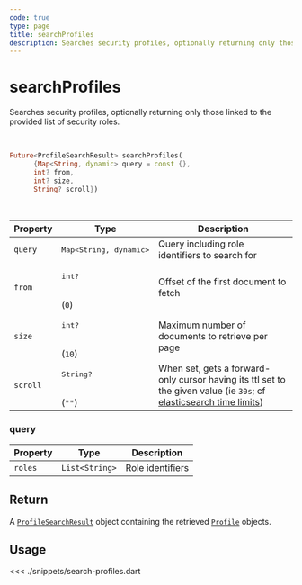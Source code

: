 ```yaml
---
code: true
type: page
title: searchProfiles
description: Searches security profiles, optionally returning only those linked to the provided list of security roles
---
```


# searchProfiles

Searches security profiles, optionally returning only those linked to the provided list of security roles.

<br />

```dart
Future<ProfileSearchResult> searchProfiles(
      {Map<String, dynamic> query = const {},
      int? from,
      int? size,
      String? scroll})
```

<br />

| Property | Type | Description |
|--- |--- |--- |
| `query` | <pre>Map<String, dynamic></pre> | Query including role identifiers to search for |
| `from`     | <pre>int?</pre><br/>(`0`)     | Offset of the first document to fetch |
| `size`     | <pre>int?</pre><br/>(`10`)    | Maximum number of documents to retrieve per page |
| `scroll`   | <pre>String?</pre><br/>(`""`)    | When set, gets a forward-only cursor having its ttl set to the given value (ie `30s`; cf [elasticsearch time limits](https://www.elastic.co/guide/en/elasticsearch/reference/7.3/common-options.html#time-units)) |

### query

| Property | Type | Description |
| --- | --- | --- |
| `roles` | `List<String>` | Role identifiers |


## Return

A [`ProfileSearchResult`](sdk/dart/2/core-classes/search-result) object containing the retrieved [`Profile`](/sdk/dart/3/core-classes/profile) objects.

## Usage

<<< ./snippets/search-profiles.dart
